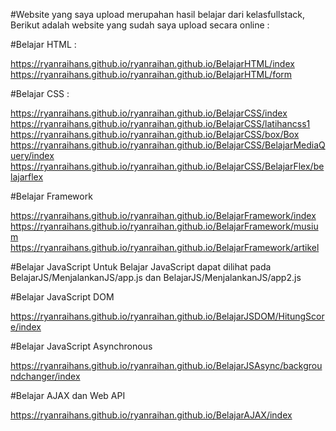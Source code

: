 #Website yang saya upload merupahan hasil belajar dari kelasfullstack, Berikut adalah website yang sudah saya upload secara online :

#Belajar HTML :

https://ryanraihans.github.io/ryanraihan.github.io/BelajarHTML/index
https://ryanraihans.github.io/ryanraihan.github.io/BelajarHTML/form

#Belajar CSS : 

https://ryanraihans.github.io/ryanraihan.github.io/BelajarCSS/index
https://ryanraihans.github.io/ryanraihan.github.io/BelajarCSS/latihancss1
https://ryanraihans.github.io/ryanraihan.github.io/BelajarCSS/box/Box
https://ryanraihans.github.io/ryanraihan.github.io/BelajarCSS/BelajarMediaQuery/index
https://ryanraihans.github.io/ryanraihan.github.io/BelajarCSS/BelajarFlex/belajarflex

#Belajar Framework

https://ryanraihans.github.io/ryanraihan.github.io/BelajarFramework/index
https://ryanraihans.github.io/ryanraihan.github.io/BelajarFramework/musium
https://ryanraihans.github.io/ryanraihan.github.io/BelajarFramework/artikel

#Belajar JavaScript
Untuk Belajar JavaScript dapat dilihat pada BelajarJS/MenjalankanJS/app.js dan BelajarJS/MenjalankanJS/app2.js

#Belajar JavaScript DOM

https://ryanraihans.github.io/ryanraihan.github.io/BelajarJSDOM/HitungScore/index

#Belajar JavaScript Asynchronous

https://ryanraihans.github.io/ryanraihan.github.io/BelajarJSAsync/backgroundchanger/index

#Belajar AJAX dan Web API

https://ryanraihans.github.io/ryanraihan.github.io/BelajarAJAX/index
